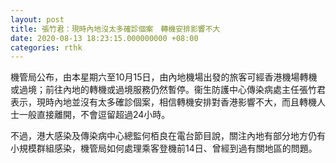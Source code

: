 ```yaml
---
layout: post
title: 張竹君：現時內地沒太多確診個案　轉機安排影響不大
date: 2020-08-13 18:23:15.000000000 +08:00
categories: rthk
---
```


機管局公布，由本星期六至10月15日，由內地機場出發的旅客可經香港機場轉機或過境；前往內地的轉機或過境服務仍然暫停。衞生防護中心傳染病處主任張竹君表示，現時內地並沒有太多確診個案，相信轉機安排對香港影響不大，而且轉機人士一般直接離開，不會逗留超過24小時。

不過，港大感染及傳染病中心總監何栢良在電台節目說，關注內地有部分地方仍有小規模群組感染，機管局如何處理乘客登機前14日、曾經到過有關地區的問題。
